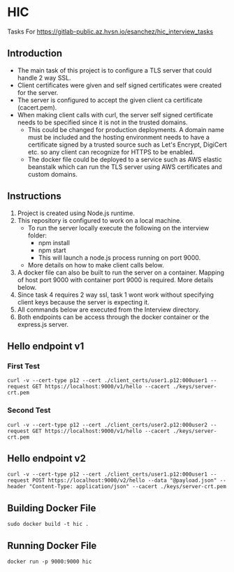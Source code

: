 # HIC
Tasks For https://gitlab-public.az.hvsn.io/esanchez/hic_interview_tasks

## Introduction

- The main task of this project is to configure a TLS server that could handle 2 way SSL. 
- Client certificates were given and self signed certificates were created for the server. 
- The server is configured to accept the given client ca certificate (cacert.pem). 
- When making client calls with curl, the server self signed certificate needs to be specified since it is not in the trusted domains.
    - This could be changed for production deployments. A domain name must be included and the hosting environment needs to have a certificate signed by a trusted source such as Let's Encrypt, DigiCert etc. so any client can recognize for HTTPS to be enabled.
    - The docker file could be deployed to a service such as AWS elastic beanstalk which can run the TLS server using AWS certificates and custom domains.

## Instructions

1. Project is created using Node.js runtime.
2. This repository is configured to work on a local machine.
    - To run the server locally execute the following on the interview folder:
        - npm install
        - npm start
        - This will launch a node.js process running on port 9000.
    - More details on how to make client calls below.
3. A docker file can also be built to run the server on a container. Mapping of host port 9000 with container port 9000 is required. More details below.
4. Since task 4 requires 2 way ssl, task 1 wont work without specifying client keys because the server is expecting it.
5. All commands below are executed from the Interview directory.
6. Both endpoints can be access through the docker container or the express.js server.

## Hello endpoint v1

### First Test

`curl -v --cert-type p12 --cert ./client_certs/user1.p12:000user1 --request GET https://localhost:9000/v1/hello --cacert ./keys/server-crt.pem`

### Second Test

`curl -v --cert-type p12 --cert ./client_certs/user2.p12:000user2 --request GET https://localhost:9000/v1/hello --cacert ./keys/server-crt.pem`

## Hello endpoint v2

`curl -v --cert-type p12 --cert ./client_certs/user1.p12:000user1 --request POST https://localhost:9000/v2/hello --data "@payload.json" --header "Content-Type: application/json" --cacert ./keys/server-crt.pem`

## Building Docker File

`sudo docker build -t hic .`

## Running Docker File

`docker run -p 9000:9000 hic`
